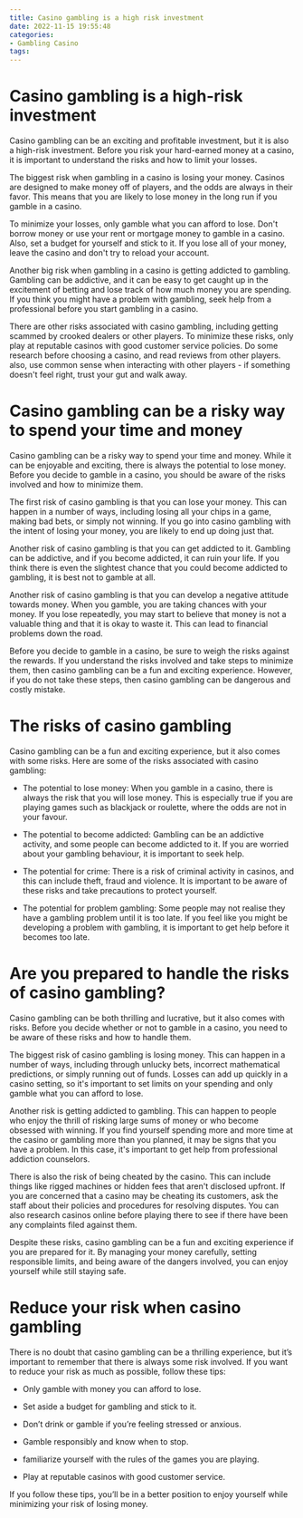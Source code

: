 ```yaml
---
title: Casino gambling is a high risk investment
date: 2022-11-15 19:55:48
categories:
- Gambling Casino
tags:
---
```



#  Casino gambling is a high-risk investment

Casino gambling can be an exciting and profitable investment, but it is also a high-risk investment. Before you risk your hard-earned money at a casino, it is important to understand the risks and how to limit your losses.

The biggest risk when gambling in a casino is losing your money. Casinos are designed to make money off of players, and the odds are always in their favor. This means that you are likely to lose money in the long run if you gamble in a casino.



To minimize your losses, only gamble what you can afford to lose. Don't borrow money or use your rent or mortgage money to gamble in a casino. Also, set a budget for yourself and stick to it. If you lose all of your money, leave the casino and don't try to reload your account.

Another big risk when gambling in a casino is getting addicted to gambling. Gambling can be addictive, and it can be easy to get caught up in the excitement of betting and lose track of how much money you are spending. If you think you might have a problem with gambling, seek help from a professional before you start gambling in a casino.

There are other risks associated with casino gambling, including getting scammed by crooked dealers or other players. To minimize these risks, only play at reputable casinos with good customer service policies. Do some research before choosing a casino, and read reviews from other players. also, use common sense when interacting with other players - if something doesn't feel right, trust your gut and walk away.

#  Casino gambling can be a risky way to spend your time and money 

Casino gambling can be a risky way to spend your time and money. While it can be enjoyable and exciting, there is always the potential to lose money. Before you decide to gamble in a casino, you should be aware of the risks involved and how to minimize them.

The first risk of casino gambling is that you can lose your money. This can happen in a number of ways, including losing all your chips in a game, making bad bets, or simply not winning. If you go into casino gambling with the intent of losing your money, you are likely to end up doing just that.

Another risk of casino gambling is that you can get addicted to it. Gambling can be addictive, and if you become addicted, it can ruin your life. If you think there is even the slightest chance that you could become addicted to gambling, it is best not to gamble at all.

Another risk of casino gambling is that you can develop a negative attitude towards money. When you gamble, you are taking chances with your money. If you lose repeatedly, you may start to believe that money is not a valuable thing and that it is okay to waste it. This can lead to financial problems down the road.

Before you decide to gamble in a casino, be sure to weigh the risks against the rewards. If you understand the risks involved and take steps to minimize them, then casino gambling can be a fun and exciting experience. However, if you do not take these steps, then casino gambling can be dangerous and costly mistake.

#  The risks of casino gambling

Casino gambling can be a fun and exciting experience, but it also comes with some risks. Here are some of the risks associated with casino gambling:

* The potential to lose money: When you gamble in a casino, there is always the risk that you will lose money. This is especially true if you are playing games such as blackjack or roulette, where the odds are not in your favour.

* The potential to become addicted: Gambling can be an addictive activity, and some people can become addicted to it. If you are worried about your gambling behaviour, it is important to seek help.

* The potential for crime: There is a risk of criminal activity in casinos, and this can include theft, fraud and violence. It is important to be aware of these risks and take precautions to protect yourself.

* The potential for problem gambling: Some people may not realise they have a gambling problem until it is too late. If you feel like you might be developing a problem with gambling, it is important to get help before it becomes too late.

#  Are you prepared to handle the risks of casino gambling?

Casino gambling can be both thrilling and lucrative, but it also comes with risks. Before you decide whether or not to gamble in a casino, you need to be aware of these risks and how to handle them.

The biggest risk of casino gambling is losing money. This can happen in a number of ways, including through unlucky bets, incorrect mathematical predictions, or simply running out of funds. Losses can add up quickly in a casino setting, so it's important to set limits on your spending and only gamble what you can afford to lose.

Another risk is getting addicted to gambling. This can happen to people who enjoy the thrill of risking large sums of money or who become obsessed with winning. If you find yourself spending more and more time at the casino or gambling more than you planned, it may be signs that you have a problem. In this case, it's important to get help from professional addiction counselors.

There is also the risk of being cheated by the casino. This can include things like rigged machines or hidden fees that aren't disclosed upfront. If you are concerned that a casino may be cheating its customers, ask the staff about their policies and procedures for resolving disputes. You can also research casinos online before playing there to see if there have been any complaints filed against them.

Despite these risks, casino gambling can be a fun and exciting experience if you are prepared for it. By managing your money carefully, setting responsible limits, and being aware of the dangers involved, you can enjoy yourself while still staying safe.

#  Reduce your risk when casino gambling

There is no doubt that casino gambling can be a thrilling experience, but it’s important to remember that there is always some risk involved. If you want to reduce your risk as much as possible, follow these tips:

* Only gamble with money you can afford to lose.

* Set aside a budget for gambling and stick to it.

* Don’t drink or gamble if you’re feeling stressed or anxious.

* Gamble responsibly and know when to stop.

* familiarize yourself with the rules of the games you are playing.

* Play at reputable casinos with good customer service.

If you follow these tips, you’ll be in a better position to enjoy yourself while minimizing your risk of losing money.